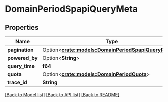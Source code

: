 # DomainPeriodSpapiQueryMeta

## Properties

Name | Type | Description | Notes
------------ | ------------- | ------------- | -------------
**pagination** | Option<[**crate::models::DomainPeriodSpapiQueryPaging**](domain.SPAPIQueryPaging.md)> |  | [optional]
**powered_by** | Option<**String**> |  | [optional]
**query_time** | **f64** |  | 
**quota** | Option<[**crate::models::DomainPeriodQuota**](domain.Quota.md)> |  | [optional]
**trace_id** | **String** |  | 

[[Back to Model list]](../README.md#documentation-for-models) [[Back to API list]](../README.md#documentation-for-api-endpoints) [[Back to README]](../README.md)


